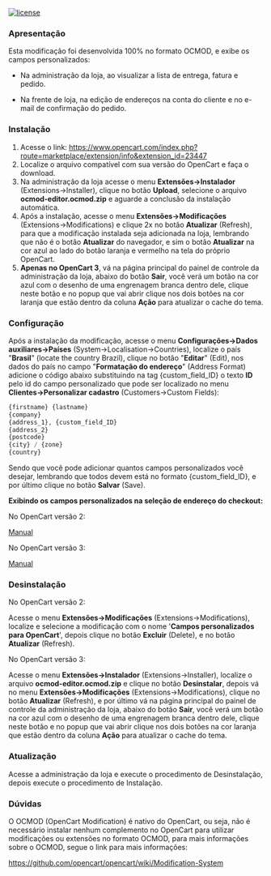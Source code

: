 [![license][licenca-badge]][LICENSE]

### Apresentação

Esta modificação foi desenvolvida 100% no formato OCMOD, e exibe os campos personalizados:

- Na administração da loja, ao visualizar a lista de entrega, fatura e pedido.

- Na frente de loja, na edição de endereços na conta do cliente e no e-mail de confirmação do pedido.

### Instalação

 1. Acesse o link: https://www.opencart.com/index.php?route=marketplace/extension/info&extension_id=23447
 2. Localize o arquivo compatível com sua versão do OpenCart e faça o download.
 3. Na administração da loja acesse o menu **Extensões→Instalador** (Extensions→Installer), clique no botão **Upload**, selecione o arquivo **ocmod-editor.ocmod.zip** e aguarde a conclusão da instalação automática.
 4. Após a instalação, acesse o menu **Extensões→Modificações** (Extensions→Modifications) e clique 2x no botão **Atualizar** (Refresh), para que a modificação instalada seja adicionada na loja, lembrando que não é o botão **Atualizar** do navegador, e sim o botão **Atualizar** na cor azul ao lado do botão laranja e vermelho na tela do próprio OpenCart.
 5. **Apenas no OpenCart 3**, vá na página principal do painel de controle da administração da loja, abaixo do botão **Sair**, você verá um botão na cor azul com o desenho de uma engrenagem branca dentro dele, clique neste botão e no popup que vai abrir clique nos dois botões na cor laranja que estão dentro da coluna **Ação** para atualizar o cache do tema.

### Configuração

Após a instalação da modificação, acesse o menu **Configurações→Dados auxiliares→Países** (System→Localisation→Countries), localize o país "**Brasil**" (locate the country Brazil), clique no botão "**Editar**" (Edit), nos dados do país no campo "**Formatação do endereço**" (Address Format) adicione o código abaixo substituindo na tag {custom_field_ID} o texto **ID** pelo id do campo personalizado que pode ser localizado no menu **Clientes→Personalizar cadastro** (Customers→Custom Fields):

```php
{firstname} {lastname}
{company}
{address_1}, {custom_field_ID}
{address_2}
{postcode}
{city} / {zone}
{country}
```

Sendo que você pode adicionar quantos campos personalizados você desejar, lembrando que todos devem está no formato {custom_field_ID}, e por último clique no botão **Salvar** (Save).

**Exibindo os campos personalizados na seleção de endereço do checkout:**

No OpenCart versão 2:

[Manual](./manuais/OPENCART_2.md)

No OpenCart versão 3:

[Manual](./manuais/OPENCART_3.md)

### Desinstalação

No OpenCart versão 2:

Acesse o menu **Extensões→Modificações** (Extensions→Modifications), localize e selecione a modificação com o nome '**Campos personalizados para OpenCart**', depois clique no botão **Excluir** (Delete), e no botão **Atualizar** (Refresh).

No OpenCart versão 3:

Acesse o menu **Extensões→Instalador** (Extensions→Installer), localize o arquivo **ocmod-editor.ocmod.zip** e clique no botão **Desinstalar**, depois vá no menu **Extensões→Modificações** (Extensions→Modifications), clique no botão **Atualizar** (Refresh), e por último vá na página principal do painel de controle da administração da loja, abaixo do botão **Sair**, você verá um botão na cor azul com o desenho de uma engrenagem branca dentro dele, clique neste botão e no popup que vai abrir clique nos dois botões na cor laranja que estão dentro da coluna **Ação** para atualizar o cache do tema.

### Atualização

Acesse a administração da loja e execute o procedimento de Desinstalação, depois execute o procedimento de Instalação.

### Dúvidas

O OCMOD (OpenCart Modification) é nativo do OpenCart, ou seja, não é necessário instalar nenhum complemento no OpenCart para utilizar modificações ou extensões no formato OCMOD, para mais informações sobre o OCMOD, segue o link para mais informações:

https://github.com/opencart/opencart/wiki/Modification-System

[licenca-badge]: https://img.shields.io/badge/licença-GPLv3-blue.svg
[LICENSE]: ./LICENSE
